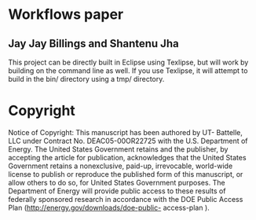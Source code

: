 # Workflows paper
## Jay Jay Billings and Shantenu Jha

This project can be directly built in Eclipse using Texlipse, but will work by building on the command line as well.  If you use Texlipse, it will attempt to build in the bin/ directory using a tmp/ directory.

# Copyright

Notice of Copyright: This manuscript has been authored by UT-
Battelle, LLC under Contract No. DEAC05-00OR22725 with the U.S. Department of
Energy. The United States Government retains and the publisher, by accepting
the article for publication, acknowledges that the United States Government
retains a nonexclusive, paid-up, irrevocable, world-wide license to publish or
reproduce the published form of this manuscript, or allow others to do so, for
United States Government purposes. The Department of Energy will provide
public access to these results of federally sponsored research in accordance
with the DOE Public Access Plan (http://energy.gov/downloads/doe-public-
access-plan ).